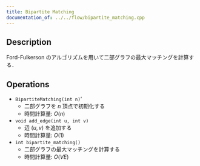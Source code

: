 ```yaml
---
title: Bipartite Matching
documentation_of: ../../flow/bipartite_matching.cpp
---
```


## Description

Ford-Fulkerson のアルゴリズムを用いて二部グラフの最大マッチングを計算する．

## Operations

- `BipartiteMatching(int n)`‘
    - 二部グラフを $n$ 頂点で初期化する
    - 時間計算量: $O(n)$
- `void add_edge(int u, int v)`
    - 辺 $(u, v)$ を追加する
    - 時間計算量: $O(1)$
- `int bipartite_matching()`
    - 二部グラフの最大マッチングを計算する
    - 時間計算量: $O(VE)$